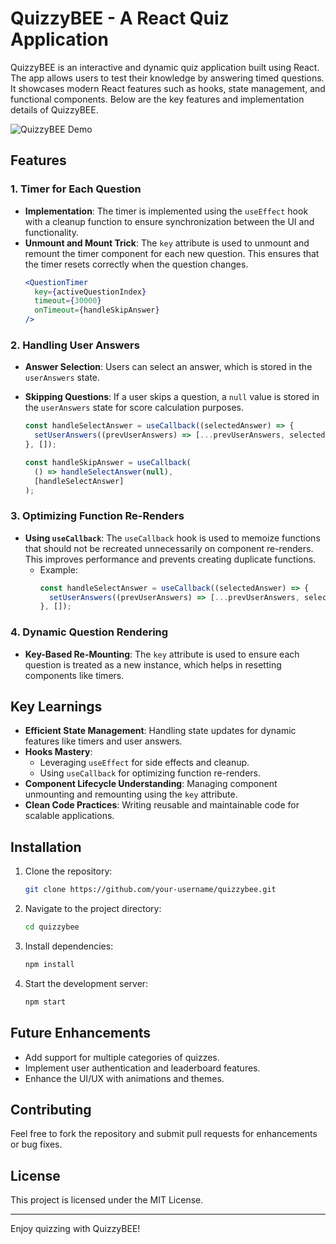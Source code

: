 # QuizzyBEE - A React Quiz Application

QuizzyBEE is an interactive and dynamic quiz application built using React. The app allows users to test their knowledge by answering timed questions. It showcases modern React features such as hooks, state management, and functional components. Below are the key features and implementation details of QuizzyBEE.

![QuizzyBEE Demo](quizzy.gif)

## Features

### 1. Timer for Each Question

- **Implementation**: The timer is implemented using the `useEffect` hook with a cleanup function to ensure synchronization between the UI and functionality.
- **Unmount and Mount Trick**: The `key` attribute is used to unmount and remount the timer component for each new question. This ensures that the timer resets correctly when the question changes.
  ```jsx
  <QuestionTimer
    key={activeQuestionIndex}
    timeout={30000}
    onTimeout={handleSkipAnswer}
  />
  ```

### 2. Handling User Answers

- **Answer Selection**: Users can select an answer, which is stored in the `userAnswers` state.
- **Skipping Questions**: If a user skips a question, a `null` value is stored in the `userAnswers` state for score calculation purposes.

  ```jsx
  const handleSelectAnswer = useCallback((selectedAnswer) => {
    setUserAnswers((prevUserAnswers) => [...prevUserAnswers, selectedAnswer]);
  }, []);

  const handleSkipAnswer = useCallback(
    () => handleSelectAnswer(null),
    [handleSelectAnswer]
  );
  ```

### 3. Optimizing Function Re-Renders

- **Using `useCallback`**: The `useCallback` hook is used to memoize functions that should not be recreated unnecessarily on component re-renders. This improves performance and prevents creating duplicate functions.
  - Example:
    ```jsx
    const handleSelectAnswer = useCallback((selectedAnswer) => {
      setUserAnswers((prevUserAnswers) => [...prevUserAnswers, selectedAnswer]);
    }, []);
    ```

### 4. Dynamic Question Rendering

- **Key-Based Re-Mounting**: The `key` attribute is used to ensure each question is treated as a new instance, which helps in resetting components like timers.

## Key Learnings

- **Efficient State Management**: Handling state updates for dynamic features like timers and user answers.
- **Hooks Mastery**:
  - Leveraging `useEffect` for side effects and cleanup.
  - Using `useCallback` for optimizing function re-renders.
- **Component Lifecycle Understanding**: Managing component unmounting and remounting using the `key` attribute.
- **Clean Code Practices**: Writing reusable and maintainable code for scalable applications.

## Installation

1. Clone the repository:
   ```bash
   git clone https://github.com/your-username/quizzybee.git
   ```
2. Navigate to the project directory:
   ```bash
   cd quizzybee
   ```
3. Install dependencies:
   ```bash
   npm install
   ```
4. Start the development server:
   ```bash
   npm start
   ```

## Future Enhancements

- Add support for multiple categories of quizzes.
- Implement user authentication and leaderboard features.
- Enhance the UI/UX with animations and themes.

## Contributing

Feel free to fork the repository and submit pull requests for enhancements or bug fixes.

## License

This project is licensed under the MIT License.

---

Enjoy quizzing with QuizzyBEE!
